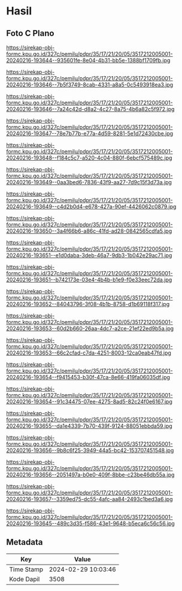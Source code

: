 # Hasil

## Foto C Plano

https://sirekap-obj-formc.kpu.go.id/327c/pemilu/pdpr/35/17/21/20/05/3517212005001-20240216-193644--935601fe-8e04-4b31-bb5e-1388bf1709fb.jpg

https://sirekap-obj-formc.kpu.go.id/327c/pemilu/pdpr/35/17/21/20/05/3517212005001-20240216-193646--7b5f3749-8cab-4331-a8a5-0c5493918ea3.jpg

https://sirekap-obj-formc.kpu.go.id/327c/pemilu/pdpr/35/17/21/20/05/3517212005001-20240216-193646--7a24c42d-d8a2-4c27-8a75-4b6a82c5f972.jpg

https://sirekap-obj-formc.kpu.go.id/327c/pemilu/pdpr/35/17/21/20/05/3517212005001-20240216-193647--78e7b77b-e77a-4d59-8281-5e1d72430cbe.jpg

https://sirekap-obj-formc.kpu.go.id/327c/pemilu/pdpr/35/17/21/20/05/3517212005001-20240216-193648--f184c5c7-a520-4c04-880f-6ebcf575489c.jpg

https://sirekap-obj-formc.kpu.go.id/327c/pemilu/pdpr/35/17/21/20/05/3517212005001-20240216-193649--0aa3bed6-7836-43f9-aa27-7d9c15f3d73a.jpg

https://sirekap-obj-formc.kpu.go.id/327c/pemilu/pdpr/35/17/21/20/05/3517212005001-20240216-193649--c4d2b0d4-e678-427a-90ef-4426062c0879.jpg

https://sirekap-obj-formc.kpu.go.id/327c/pemilu/pdpr/35/17/21/20/05/3517212005001-20240216-193650--3a4f66b6-a86c-41fd-ad28-0842565cdfa5.jpg

https://sirekap-obj-formc.kpu.go.id/327c/pemilu/pdpr/35/17/21/20/05/3517212005001-20240216-193651--e1d0daba-3deb-46a7-9db3-1b042e29ac71.jpg

https://sirekap-obj-formc.kpu.go.id/327c/pemilu/pdpr/35/17/21/20/05/3517212005001-20240216-193651--b742173e-03e4-4b4b-b1e9-f0e33eec72da.jpg

https://sirekap-obj-formc.kpu.go.id/327c/pemilu/pdpr/35/17/21/20/05/3517212005001-20240216-193652--84043796-3f08-4b1b-8758-d1b69118f317.jpg

https://sirekap-obj-formc.kpu.go.id/327c/pemilu/pdpr/35/17/21/20/05/3517212005001-20240216-193653--60d2b660-26aa-4dc7-a2ce-21ef22ed9b5a.jpg

https://sirekap-obj-formc.kpu.go.id/327c/pemilu/pdpr/35/17/21/20/05/3517212005001-20240216-193653--66c2cfad-c7da-4251-8003-12ca0eab47fd.jpg

https://sirekap-obj-formc.kpu.go.id/327c/pemilu/pdpr/35/17/21/20/05/3517212005001-20240216-193654--f9415453-b30f-47ca-8e66-419fa06035df.jpg

https://sirekap-obj-formc.kpu.go.id/327c/pemilu/pdpr/35/17/21/20/05/3517212005001-20240216-193654--91c34475-07ee-4275-8ad5-82c24f0e6167.jpg

https://sirekap-obj-formc.kpu.go.id/327c/pemilu/pdpr/35/17/21/20/05/3517212005001-20240216-193655--da1e4339-7b70-439f-9124-88051ebbda59.jpg

https://sirekap-obj-formc.kpu.go.id/327c/pemilu/pdpr/35/17/21/20/05/3517212005001-20240216-193656--9b8c6f25-3949-44a5-bc42-153707451548.jpg

https://sirekap-obj-formc.kpu.go.id/327c/pemilu/pdpr/35/17/21/20/05/3517212005001-20240216-193656--2051497a-b0e0-409f-8bbe-c23be46db55a.jpg

https://sirekap-obj-formc.kpu.go.id/327c/pemilu/pdpr/35/17/21/20/05/3517212005001-20240216-193657--3359ed75-dc55-4afc-aa84-2493c1bed3a6.jpg

https://sirekap-obj-formc.kpu.go.id/327c/pemilu/pdpr/35/17/21/20/05/3517212005001-20240216-193645--489c3d35-f586-43e1-9648-b5eca6c56c56.jpg


## Metadata

| Key        | Value               |
| ---------- | ------------------- |
| Time Stamp | 2024-02-29 10:03:46 |
| Kode Dapil | 3508                |



